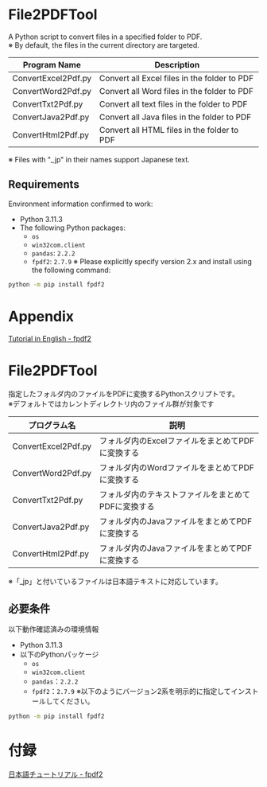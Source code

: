 # File2PDFTool  
A Python script to convert files in a specified folder to PDF.  
※ By default, the files in the current directory are targeted.  

| Program Name           | Description                                           |
|------------------------|-------------------------------------------------------|
| ConvertExcel2Pdf.py    | Convert all Excel files in the folder to PDF          |
| ConvertWord2Pdf.py     | Convert all Word files in the folder to PDF           |
| ConvertTxt2Pdf.py      | Convert all text files in the folder to PDF           |
| ConvertJava2Pdf.py     | Convert all Java files in the folder to PDF           |
| ConvertHtml2Pdf.py     | Convert all HTML files in the folder to PDF           |
  
※ Files with "_jp" in their names support Japanese text.

## Requirements  
Environment information confirmed to work:  
- Python 3.11.3
- The following Python packages:
  - `os`
  - `win32com.client`
  - `pandas`: `2.2.2`
  - `fpdf2`: `2.7.9`
※ Please explicitly specify version 2.x and install using the following command:
```bash
python -m pip install fpdf2    
```

# Appendix
[Tutorial in English - fpdf2](https://py-pdf.github.io/fpdf2/Tutorial.html)

# File2PDFTool  
指定したフォルダ内のファイルをPDFに変換するPythonスクリプトです。  
※デフォルトではカレントディレクトリ内のファイル群が対象です  

|プログラム名|説明|
|---|---|
|ConvertExcel2Pdf.py|フォルダ内のExcelファイルをまとめてPDFに変換する|
|ConvertWord2Pdf.py|フォルダ内のWordファイルをまとめてPDFに変換する|
|ConvertTxt2Pdf.py|フォルダ内のテキストファイルをまとめてPDFに変換する|
|ConvertJava2Pdf.py|フォルダ内のJavaファイルをまとめてPDFに変換する|
|ConvertHtml2Pdf.py|フォルダ内のJavaファイルをまとめてPDFに変換する|
  
※「_jp」と付いているファイルは日本語テキストに対応しています。  

## 必要条件  
以下動作確認済みの環境情報  
- Python 3.11.3
- 以下のPythonパッケージ
  - `os`
  - `win32com.client`
  - `pandas`：`2.2.2`
  - `fpdf2`：`2.7.9`
※以下のようにバージョン2系を明示的に指定してインストールしてください。
```bash
python -m pip install fpdf2    
```

# 付録  
[日本語チュートリアル - fpdf2](https://py-pdf.github.io/fpdf2/Tutorial-ja.html)
